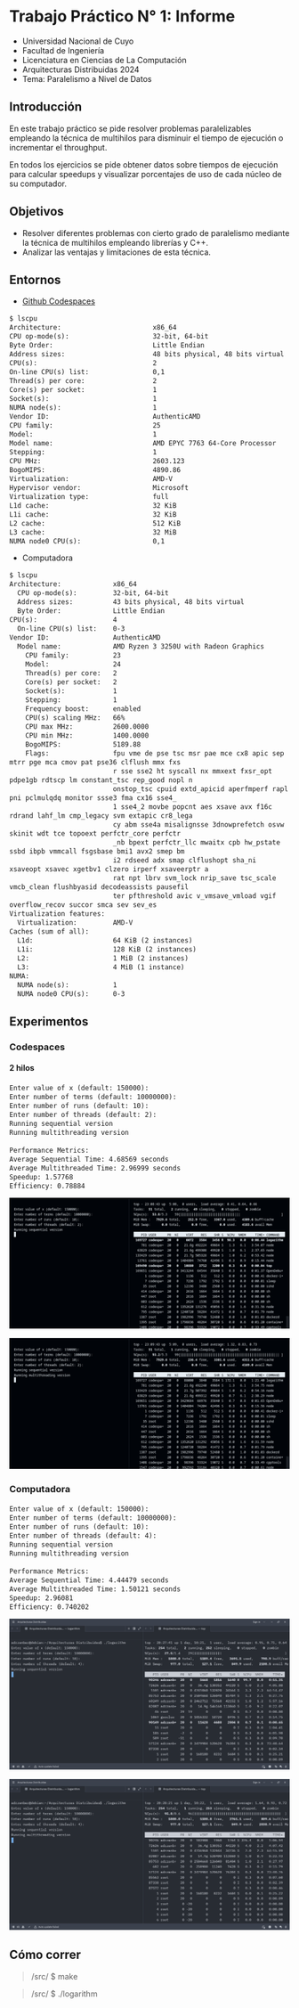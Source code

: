 # Trabajo Práctico N° 1: Informe

- Universidad Nacional de Cuyo
- Facultad de Ingeniería
- Licenciatura en Ciencias de La Computación
- Arquitecturas Distribuidas 2024
- Tema: Paralelismo a Nivel de Datos

## Introducción

En este trabajo práctico se pide resolver problemas paralelizables empleando la
técnica de multihilos para disminuir el tiempo de ejecución o incrementar el
throughput.

En todos los ejercicios se pide obtener datos sobre tiempos de ejecución para
calcular speedups y visualizar porcentajes de uso de cada núcleo de su
computador.

## Objetivos

- Resolver diferentes problemas con cierto grado de paralelismo mediante la
técnica de multihilos empleando librerías y C++.
- Analizar las ventajas y limitaciones de esta técnica.

## Entornos

- [Github Codespaces](https://github.com/features/codespaces)

```plaintext
$ lscpu
Architecture:                       x86_64
CPU op-mode(s):                     32-bit, 64-bit
Byte Order:                         Little Endian
Address sizes:                      48 bits physical, 48 bits virtual
CPU(s):                             2
On-line CPU(s) list:                0,1
Thread(s) per core:                 2
Core(s) per socket:                 1
Socket(s):                          1
NUMA node(s):                       1
Vendor ID:                          AuthenticAMD
CPU family:                         25
Model:                              1
Model name:                         AMD EPYC 7763 64-Core Processor
Stepping:                           1
CPU MHz:                            2603.123
BogoMIPS:                           4890.86
Virtualization:                     AMD-V
Hypervisor vendor:                  Microsoft
Virtualization type:                full
L1d cache:                          32 KiB
L1i cache:                          32 KiB
L2 cache:                           512 KiB
L3 cache:                           32 MiB
NUMA node0 CPU(s):                  0,1
```

- Computadora

```plaintext
$ lscpu
Architecture:             x86_64
  CPU op-mode(s):         32-bit, 64-bit
  Address sizes:          43 bits physical, 48 bits virtual
  Byte Order:             Little Endian
CPU(s):                   4
  On-line CPU(s) list:    0-3
Vendor ID:                AuthenticAMD
  Model name:             AMD Ryzen 3 3250U with Radeon Graphics
    CPU family:           23
    Model:                24
    Thread(s) per core:   2
    Core(s) per socket:   2
    Socket(s):            1
    Stepping:             1
    Frequency boost:      enabled
    CPU(s) scaling MHz:   66%
    CPU max MHz:          2600.0000
    CPU min MHz:          1400.0000
    BogoMIPS:             5189.88
    Flags:                fpu vme de pse tsc msr pae mce cx8 apic sep mtrr pge mca cmov pat pse36 clflush mmx fxs
                          r sse sse2 ht syscall nx mmxext fxsr_opt pdpe1gb rdtscp lm constant_tsc rep_good nopl n
                          onstop_tsc cpuid extd_apicid aperfmperf rapl pni pclmulqdq monitor ssse3 fma cx16 sse4_
                          1 sse4_2 movbe popcnt aes xsave avx f16c rdrand lahf_lm cmp_legacy svm extapic cr8_lega
                          cy abm sse4a misalignsse 3dnowprefetch osvw skinit wdt tce topoext perfctr_core perfctr
                          _nb bpext perfctr_llc mwaitx cpb hw_pstate ssbd ibpb vmmcall fsgsbase bmi1 avx2 smep bm
                          i2 rdseed adx smap clflushopt sha_ni xsaveopt xsavec xgetbv1 clzero irperf xsaveerptr a
                          rat npt lbrv svm_lock nrip_save tsc_scale vmcb_clean flushbyasid decodeassists pausefil
                          ter pfthreshold avic v_vmsave_vmload vgif overflow_recov succor smca sev sev_es
Virtualization features:
  Virtualization:         AMD-V
Caches (sum of all):
  L1d:                    64 KiB (2 instances)
  L1i:                    128 KiB (2 instances)
  L2:                     1 MiB (2 instances)
  L3:                     4 MiB (1 instance)
NUMA:
  NUMA node(s):           1
  NUMA node0 CPU(s):      0-3
```

## Experimentos

### Codespaces

#### 2 hilos

```plaintext
Enter value of x (default: 150000): 
Enter number of terms (default: 10000000): 
Enter number of runs (default: 10): 
Enter number of threads (default: 2): 
Running sequential version
Running multithreading version

Performance Metrics:
Average Sequential Time: 4.68569 seconds
Average Multithreaded Time: 2.96999 seconds
Speedup: 1.57768
Efficiency: 0.78884
```

![Codespaces Sequential](./images/codespaces_sequential.png)

![Codespaces Multithreaded](./images/codespaces_multithreaded.png)

### Computadora

```plaintext
Enter value of x (default: 150000):
Enter number of terms (default: 10000000):
Enter number of runs (default: 10):
Enter number of threads (default: 4):
Running sequential version
Running multithreading version

Performance Metrics:
Average Sequential Time: 4.44479 seconds
Average Multithreaded Time: 1.50121 seconds
Speedup: 2.96081
Efficiency: 0.740202
```
![Computer Sequential](./images/computer_sequential.png)

![Computer Multithreaded](./images/computer_multithreaded.png)


## Cómo correr

> /src/ $ make

> /src/ $ ./logarithm
